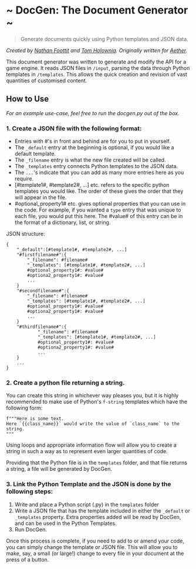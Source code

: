 # ~ DocGen: The Document Generator ~
> Generate documents quickly using Python templates and JSON data.

_Created by [Nathan Foottit](https://github.com/nat-foo) and [Tom Holownia](https://github.com/TomHolownia). Originally written for [Aether](https://survansix.itch.io/aether-edit)._

This document generator was written to generate and modify the API for a game engine. It reads JSON files in `/input`, parsing the data through Python templates in `/templates`. This allows the quick creation and revision of vast quantities of customised content.

## How to Use

_For an example use-case, feel free to run the docgen.py out of the box._

### 1. Create a JSON file with the following format:
* Entries with #'s in front and behind are for you to put in yourself.
* The `_default` entry at the beginning is optional, if you would like a default template.
* The `_filename` entry is what the new file created will be called.
* The `_templates` entry connects Python templates to the JSON data.
* The `...`'s indicate that you can add as many more entries here as you require.
* [#template1#, #template2#, ...] etc. refers to the specific python templates you would like. The order of these gives the order that they will appear in the file.
* #optional_property1# etc. gives optional properties that you can use in the code. For example, if you wanted a `type` entry that was unique to each file, you would put this here. The #value# of this entry can be in the format of a dictionary, list, or string.

JSON structure:

    {
        "_default":[#template1#, #template2#, ...]
        "#firstfilename#":{
            "_filename": #filename#
            "_templates": [#template1#, #template2#, ...]
            #optional_property1#: #value#
            #optiona2_property1#: #value#
            ...
        }
        "#secondfilename#":{
            "_filename": #filename#
            "_templates": [#template1#, #template2#, ...]
            #optional_property1#: #value#
            #optiona2_property1#: #value#
            ...
        }
        "#thirdfilename#":{
                "_filename": #filename#
                "_templates": [#template1#, #template2#, ...]
                #optional_property1#: #value#
                #optiona2_property1#: #value#
                ...
        }
        ...
    }

### 2. Create a python file returning a string.

You can create this string in whichever way pleases you, but it is highly recommended to make use of Python's `f-string` templates which have the following form:

    f"""Here is some text.
    Here `{{class_name}}` would write the value of `class_name` to the string.
    """

Using loops and appropriate information flow will allow you to create a string in such a way as to 
represent even larger quantities of code.

Providing that the Python file is in the `templates` folder, and that  file returns a string, a file will be generated by DocGen.

### 3. Link the Python Template and the JSON is done by the following steps:

1. Write and place a Python script (.py) in the `templates` folder
2. Write a JSON file that has the template included in either the `_default` or `_templates` property. Extra properties added will be read by DocGen, and can be used in the Python Templates.
3. Run DocGen.

Once this process is complete, if you need to add to or amend your code, you can simply change the template or JSON file. This will allow you to make, say, a small (or large!) change to every file in your document at the press of a button.
